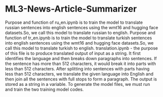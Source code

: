# ML3-News-Article-Summarizer
Purpose and function of ru_en.ipynb is to train the model to translate russian sentences into english sentences using the wmt16 and hugging face datasets.So, we call this model to translate russian to english.
Purpose and function of tr_en.ipynb is to train the model to translate turkish sentences into english sentences using the wmt16 and hugging face datasets.So, we call this model to translate turkish to english.
translation.ipynb - the purpose of this file is to produce translated output of input as a string. It first identifies the language and then breaks down paragraphs into sentences. If the sentence has more than 512 characters, it would break it into parts with less than 512 characters. After splitting into sentences with parts having less than 512 characters, we translate the given language into English and then join all the sentences with full stops to form a paragraph. The output is stored as a string in a variable.
To generate the model files, we must run and train the two training model codes.
